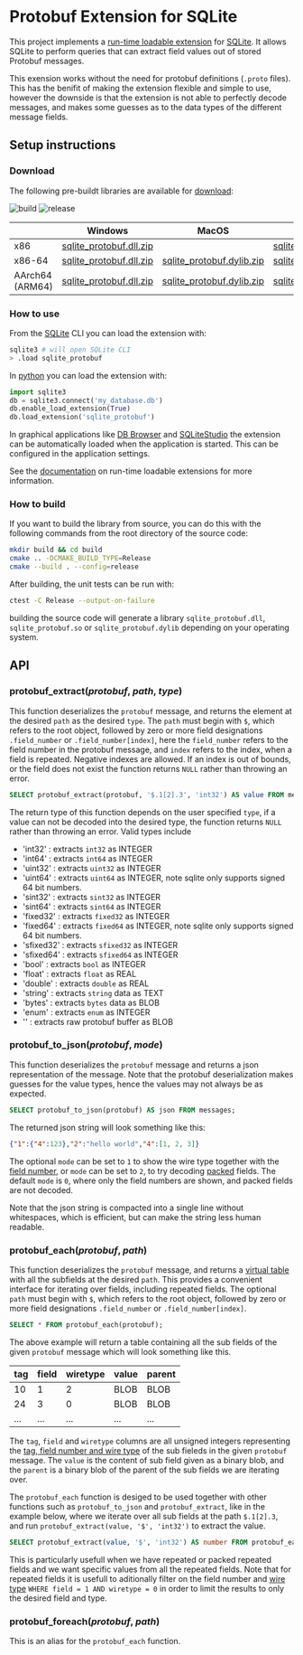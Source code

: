 # Protobuf Extension for SQLite
This project implements a [run-time loadable extension][ext] for [SQLite][]. It
allows SQLite to perform queries that can extract field values out of stored
Protobuf messages. 

This exension works without the need for protobuf definitions (`.proto` files). This has the benifit of making the extension flexible and simple to use, however the downside is that the extension is not able to perfectly decode messages, and makes some guesses as to the data types of the different message fields. 

[ext]: https://www.sqlite.org/loadext.html
[SQLite]: https://www.sqlite.org/

## Setup instructions

### Download

The following pre-buildt libraries are available for [download](https://github.com/andreasbell/sqlite_protobuf/releases):

![build](https://github.com/andreasbell/sqlite_protobuf/actions/workflows/build.yml/badge.svg) ![release](https://img.shields.io/github/v/release/andreasbell/sqlite_protobuf?display_name=release)


|  | Windows | MacOS | Linux |
|--|--|--|--|
| x86 | [sqlite_protobuf.dll.zip](https://github.com/andreasbell/sqlite_protobuf/releases/latest/download/sqlite_protobuf-windows-x86.zip) |  | [sqlite_protobuf.so.tar.gz](https://github.com/andreasbell/sqlite_protobuf/releases/latest/download/sqlite_protobuf-linux-x86.tar.gz) |
| x86-64 | [sqlite_protobuf.dll.zip](https://github.com/andreasbell/sqlite_protobuf/releases/latest/download/sqlite_protobuf-windows-x64.zip) | [sqlite_protobuf.dylib.zip](https://github.com/andreasbell/sqlite_protobuf/releases/latest/download/sqlite_protobuf-macos-x64.zip) | [sqlite_protobuf.so.tar.gz](https://github.com/andreasbell/sqlite_protobuf/releases/latest/download/sqlite_protobuf-linux-x64.tar.gz) |
| AArch64 (ARM64) | [sqlite_protobuf.dll.zip](https://github.com/andreasbell/sqlite_protobuf/releases/latest/download/sqlite_protobuf-windows-aarch64.zip) | [sqlite_protobuf.dylib.zip](https://github.com/andreasbell/sqlite_protobuf/releases/latest/download/sqlite_protobuf-macos-aarch64.zip) | [sqlite_protobuf.so.tar.gz](https://github.com/andreasbell/sqlite_protobuf/releases/latest/download/sqlite_protobuf-linux-aarch64.tar.gz)

### How to use

From the [SQLite][] CLI you can load the extension with:
```bash
sqlite3 # will open SQLite CLI
> .load sqlite_protobuf
```

In [python][] you can load the extension with:
```python
import sqlite3
db = sqlite3.connect('my_database.db')
db.enable_load_extension(True)
db.load_extension('sqlite_protobuf')
```

In graphical applications like [DB Browser][] and [SQLiteStudio][] the extension can be automatically loaded when the application is started. This can be configured in the application settings.

See the [documentation][ext] on run-time loadable extensions for more
information.

[DB Browser]: https://sqlitebrowser.org/
[SQLiteStudio]: https://sqlitestudio.pl/
[python]: https://www.python.org/

### How to build
If you want to build the library from source, you can do this with the following commands from the root directory of the source code: 
```bash
mkdir build && cd build
cmake .. -DCMAKE_BUILD_TYPE=Release
cmake --build . --config=release
```
After building, the unit tests can be run with:
```bash
ctest -C Release --output-on-failure
```

building the source code will generate a library `sqlite_protobuf.dll`, `sqlite_protobuf.so` or `sqlite_protobuf.dylib` depending on your operating system.

## API

### protobuf_extract(_protobuf_, _path_, _type_)
This function deserializes the `protobuf` message, and returns the element at the desired `path` as the desired `type`. The `path` must begin with `$`, which refers to the root object, followed by zero or more field designations `.field_number` or `.field_number[index]`, here the `field_number` refers to the field number in the protobuf message, and `index` refers to the index, when a field is repeated. Negative indexes are allowed. If an index is out of bounds, or the field does not exist the function returns `NULL` rather than throwing an error.

```sql
SELECT protobuf_extract(protobuf, '$.1[2].3', 'int32') AS value FROM messages;
```

The return type of this function depends on the user specified `type`, if a value can not be decoded into the desired type, the function returns `NULL` rather than throwing an error. Valid types include
- 'int32' : extracts `int32` as INTEGER
- 'int64' : extracts `int64` as INTEGER
- 'uint32' : extracts `uint32` as INTEGER
- 'uint64' : extracts `uint64` as INTEGER, note sqlite only supports signed 64 bit numbers.
- 'sint32' : extracts `sint32` as INTEGER
- 'sint64' : extracts `sint64` as INTEGER
- 'fixed32' : extracts `fixed32` as INTEGER
- 'fixed64' : extracts `fixed64` as INTEGER, note sqlite only supports signed 64 bit numbers.
- 'sfixed32' : extracts `sfixed32` as INTEGER
- 'sfixed64' : extracts `sfixed64` as INTEGER
- 'bool' : extracts `bool` as INTEGER
- 'float' : extracts `float` as REAL
- 'double' : extracts `double` as REAL
- 'string' : extracts `string` data as TEXT
- 'bytes' : extracts `bytes` data as BLOB
- 'enum' : extracts `enum` as INTEGER
- '' : extracts raw protobuf buffer as BLOB

### protobuf_to_json(_protobuf_, _mode_)
This function deserializes the `protobuf` message and returns a json representation of the message. Note that the protobuf deserialization makes guesses for the value types, hence the values may not always be as expected. 

```sql
SELECT protobuf_to_json(protobuf) AS json FROM messages;
```

The returned json string will look something like this:

```json
{"1":{"4":123},"2":"hello world","4":[1, 2, 3]}
```

The optional `mode` can be set to `1` to show the wire type together with the [field number][pb], or `mode` can be set to `2`, to try decoding [packed][packed] fields. The default `mode` is `0`, where only the field numbers are shown, and packed fields are not decoded.

Note that the json string is compacted into a single line without whitespaces, which is efficient, but can make the string less human readable.

[pb]: https://protobuf.dev/programming-guides/encoding/#structure
[packed]: https://protobuf.dev/programming-guides/encoding/#packed

### protobuf_each(_protobuf_, _path_)
This function deserializes the `protobuf` message, and returns a [virtual table][vtab] with all the subfields at the desired `path`. This provides a convenient interface for iterating over fields, including repeated fields. The optional `path` must begin with `$`, which refers to the root object, followed by zero or more field designations `.field_number` or `.field_number[index]`.

```sql
SELECT * FROM protobuf_each(protobuf);
```

The above example will return a table containing all the sub fields of the given `protobuf` message which will look something like this.

| tag | field | wiretype | value | parent |
|-----|-------|----------|-------|--------|
| 10  | 1     | 2        | BLOB  | BLOB   |
| 24  | 3     | 0        | BLOB  | BLOB   |
| ... | ...   | ...      | ...   | ...    |

The `tag`, `field` and `wiretype` columns are all unsigned integers representing the [tag, field number and wire type][structure] of the sub fieleds in the given `protobuf` message. The `value` is the content of sub field given as a binary blob, and the `parent` is a binary blob of the parent of the sub fields we are iterating over.

The `protobuf_each` function is desiged to be used together with other functions such as `protobuf_to_json` and `protobuf_extract`, like in the example below, where we iterate over all sub fields at the path `$.1[2].3`, and run `protobuf_extract(value, '$', 'int32')` to extract the value.

```sql
SELECT protobuf_extract(value, '$', 'int32') AS number FROM protobuf_each(protobuf, '$.1[2].3');
```

This is particularly usefull when we have repeated or packed repeated fields and we want specific values from all the repeated fields. Note that for repeated fields it is usefull to aditionally filter on the field number and [wire type][structure] `WHERE field = 1 AND wiretype = 0` in order to limit the results to only the desired field and type.

[vtab]: https://www.sqlite.org/vtab.html
[structure]: https://protobuf.dev/programming-guides/encoding/#structure

### protobuf_foreach(_protobuf_, _path_)
This is an alias for the `protobuf_each` function.
